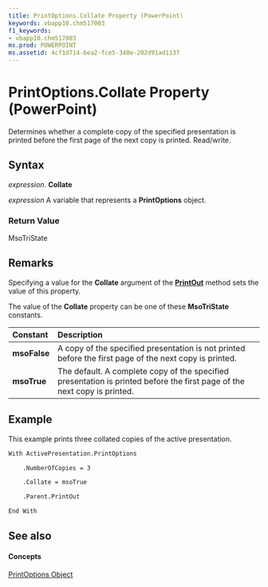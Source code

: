 ```yaml
---
title: PrintOptions.Collate Property (PowerPoint)
keywords: vbapp10.chm517003
f1_keywords:
- vbapp10.chm517003
ms.prod: POWERPOINT
ms.assetid: 4cf1d714-6ea2-fce5-340e-202d91ad1137
---
```



# PrintOptions.Collate Property (PowerPoint)

Determines whether a complete copy of the specified presentation is printed before the first page of the next copy is printed. Read/write.


## Syntax

 _expression_. **Collate**

 _expression_ A variable that represents a **PrintOptions** object.


### Return Value

MsoTriState


## Remarks

Specifying a value for the  **Collate** argument of the **[PrintOut](presentation-printout-method-powerpoint.md)** method sets the value of this property.

The value of the  **Collate** property can be one of these **MsoTriState** constants.



|**Constant**|**Description**|
|:-----|:-----|
|**msoFalse**| A copy of the specified presentation is not printed before the first page of the next copy is printed.|
|**msoTrue**| The default. A complete copy of the specified presentation is printed before the first page of the next copy is printed.|

## Example

This example prints three collated copies of the active presentation.


```vb
With ActivePresentation.PrintOptions

    .NumberOfCopies = 3

    .Collate = msoTrue

    .Parent.PrintOut

End With
```


## See also


#### Concepts


[PrintOptions Object](printoptions-object-powerpoint.md)

